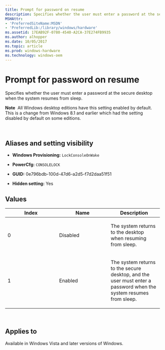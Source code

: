 ```yaml
---
title: Prompt for password on resume
description: Specifies whether the user must enter a password at the secure desktop when the system resumes from sleep.Note  All Windows desktop editions have this setting enabled by default.
MSHAttr:
- 'PreferredSiteName:MSDN'
- 'PreferredLib:/library/windows/hardware'
ms.assetid: 17EAB92F-0780-4540-A2CA-37E274FB9935
ms.author: alhopper
ms.date: 10/05/2017
ms.topic: article
ms.prod: windows-hardware
ms.technology: windows-oem
---
```


# Prompt for password on resume


Specifies whether the user must enter a password at the secure desktop when the system resumes from sleep.

**Note**  All Windows desktop editions have this setting enabled by default. This is a change from Windows 8.1 and earlier which had the setting disabled by default on some editions.

 

## <span id="Aliases_and_setting_visibility"></span><span id="aliases_and_setting_visibility"></span><span id="ALIASES_AND_SETTING_VISIBILITY"></span>Aliases and setting visibility


-   **Windows Provisioning:** `LockConsoleOnWake     `

-   **PowerCfg:** `CONSOLELOCK     `

-   **GUID:** 0e796bdb-100d-47d6-a2d5-f7d2daa51f51

-   **Hidden setting:** Yes

## <span id="Values"></span><span id="values"></span><span id="VALUES"></span>Values


<table>
<colgroup>
<col width="33%" />
<col width="33%" />
<col width="33%" />
</colgroup>
<thead>
<tr class="header">
<th>Index</th>
<th>Name</th>
<th>Description</th>
</tr>
</thead>
<tbody>
<tr class="odd">
<td><p>0</p></td>
<td><p>Disabled</p></td>
<td><p>The system returns to the desktop when resuming from sleep.</p></td>
</tr>
<tr class="even">
<td><p>1</p></td>
<td><p>Enabled</p></td>
<td><p>The system returns to the secure desktop, and the user must enter a password when the system resumes from sleep.</p></td>
</tr>
</tbody>
</table>

 

## <span id="Applies_to"></span><span id="applies_to"></span><span id="APPLIES_TO"></span>Applies to


Available in Windows Vista and later versions of Windows.